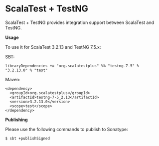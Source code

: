 # ScalaTest + TestNG
ScalaTest + TestNG provides integration support between ScalaTest and TestNG.

**Usage**

To use it for ScalaTest 3.2.13 and TestNG 7.5.x: 

SBT: 

```
libraryDependencies += "org.scalatestplus" %% "testng-7-5" % "3.2.13.0" % "test"
```

Maven: 

```
<dependency>
  <groupId>org.scalatestplus</groupId>
  <artifactId>testng-7-5_2.13</artifactId>
  <version>3.2.13.0</version>
  <scope>test</scope>
</dependency>
```

**Publishing**

Please use the following commands to publish to Sonatype: 

```
$ sbt +publishSigned
```
